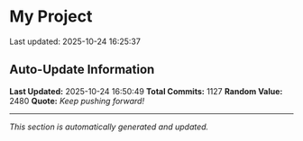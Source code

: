 # My Project


Last updated: 2025-10-24 16:25:37














































































































































































































































































































































































































































































































































































































































































































































































































































































































































































































































































































































































































































































































































































































































































































































































## Auto-Update Information

**Last Updated:** 2025-10-24 16:50:49
**Total Commits:** 1127
**Random Value:** 2480
**Quote:** _Keep pushing forward!_

---
_This section is automatically generated and updated._